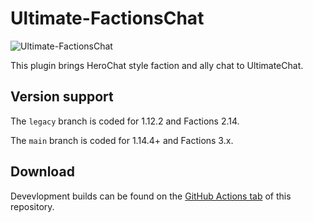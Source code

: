 # Ultimate-FactionsChat
![Ultimate-FactionsChat](https://github.com/TylerS1066/Ultimate-FactionsChat/actions/workflows/maven.yml/badge.svg)

This plugin brings HeroChat style faction and ally chat to UltimateChat.


## Version support
The `legacy` branch is coded for 1.12.2 and Factions 2.14.

The `main` branch is coded for 1.14.4+ and Factions 3.x.

## Download
Devevlopment builds can be found on the [GitHub Actions tab](https://github.com/TylerS1066/Ultimate-FactionsChat/actions) of this repository.
